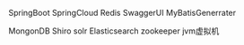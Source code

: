 SpringBoot
SpringCloud
Redis
SwaggerUI
MyBatisGenerrater

MongonDB
Shiro
solr
Elasticsearch
zookeeper
jvm虚拟机

